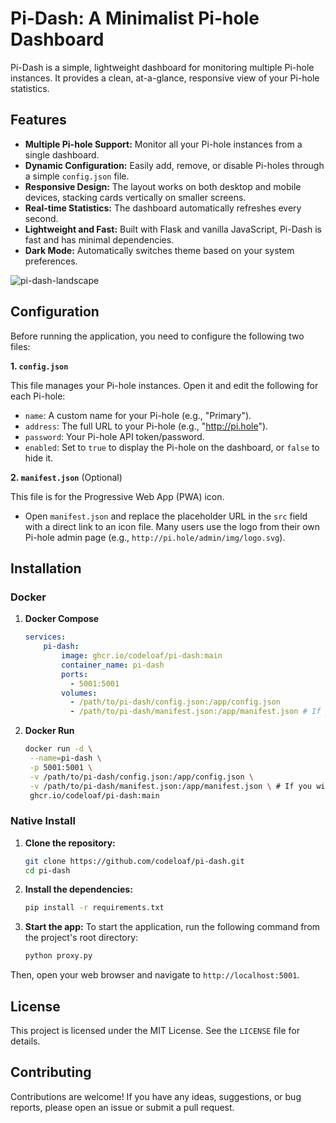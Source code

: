 # Pi-Dash: A Minimalist Pi-hole Dashboard

Pi-Dash is a simple, lightweight dashboard for monitoring multiple Pi-hole instances. It provides a clean, at-a-glance, responsive view of your Pi-hole statistics.

## Features

*   **Multiple Pi-hole Support:** Monitor all your Pi-hole instances from a single dashboard.
*   **Dynamic Configuration:** Easily add, remove, or disable Pi-holes through a simple `config.json` file.
*   **Responsive Design:** The layout works on both desktop and mobile devices, stacking cards vertically on smaller screens.
*   **Real-time Statistics:** The dashboard automatically refreshes every second.
*   **Lightweight and Fast:** Built with Flask and vanilla JavaScript, Pi-Dash is fast and has minimal dependencies.
*   **Dark Mode:** Automatically switches theme based on your system preferences.

![pi-dash-landscape](https://github.com/user-attachments/assets/a0e1fbef-279a-40df-9424-0cad50c31b50)

## Configuration

Before running the application, you need to configure the following two files:

**1. `config.json`**

This file manages your Pi-hole instances. Open it and edit the following for each Pi-hole:
*   `name`: A custom name for your Pi-hole (e.g., "Primary").
*   `address`: The full URL to your Pi-hole (e.g., "http://pi.hole").
*   `password`: Your Pi-hole API token/password.
*   `enabled`: Set to `true` to display the Pi-hole on the dashboard, or `false` to hide it.

**2. `manifest.json`** (Optional)

This file is for the Progressive Web App (PWA) icon. 
*   Open `manifest.json` and replace the placeholder URL in the `src` field with a direct link to an icon file. Many users use the logo from their own Pi-hole admin page (e.g., `http://pi.hole/admin/img/logo.svg`).

## Installation

### Docker
1. **Docker Compose**
   ```yaml
   services:
       pi-dash:
           image: ghcr.io/codeloaf/pi-dash:main
           container_name: pi-dash
           ports:
             - 5001:5001
           volumes:
             - /path/to/pi-dash/config.json:/app/config.json
             - /path/to/pi-dash/manifest.json:/app/manifest.json # If you wish to edit the current manifest
   ```
3. **Docker Run**
   ```bash
   docker run -d \
    --name=pi-dash \
    -p 5001:5001 \
    -v /path/to/pi-dash/config.json:/app/config.json \
    -v /path/to/pi-dash/manifest.json:/app/manifest.json \ # If you wish to edit the current manifest
    ghcr.io/codeloaf/pi-dash:main
   ```

### Native Install
1.  **Clone the repository:**
    ```bash
    git clone https://github.com/codeloaf/pi-dash.git
    cd pi-dash
    ```

2.  **Install the dependencies:**
    ```bash
    pip install -r requirements.txt
    ```

3. **Start the app:**
   To start the application, run the following command from the project's root directory:
   ```bash
   python proxy.py
   ```

Then, open your web browser and navigate to `http://localhost:5001`.

## License

This project is licensed under the MIT License. See the `LICENSE` file for details.

## Contributing

Contributions are welcome! If you have any ideas, suggestions, or bug reports, please open an issue or submit a pull request.
